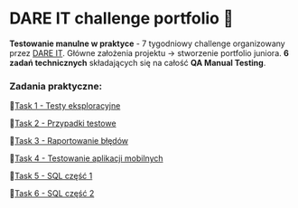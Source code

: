 # DARE IT challenge portfolio 🎯

**Testowanie manulne w praktyce** - 7 tygodniowy challenge organizowany przez [DARE IT](https://www.dareit.io/challenges/qa-manual-testing). 
Główne założenia projektu -> stworzenie portfolio juniora. **6 zadań technicznych** składających się na całość **QA Manual Testing**. 

### Zadania praktyczne:

📝[Task 1 - Testy eksploracyjne](https://github.com/Katarzyna-SZ/challenge_portfolio_katarzyna/blob/main/TASK1.md)

📝[Task 2 - Przypadki testowe](https://github.com/Katarzyna-SZ/challenge_portfolio_katarzyna/blob/main/TASK2.md)

📝[Task 3 - Raportowanie błędów](https://github.com/Katarzyna-SZ/challenge_portfolio_katarzyna/blob/main/TASK3.md)

📝[Task 4 - Testowanie aplikacji mobilnych](https://github.com/Katarzyna-SZ/challenge_portfolio_katarzyna/blob/main/TASK4.md)

📝[Task 5 - SQL część 1](https://github.com/Katarzyna-SZ/challenge_portfolio_katarzyna/blob/main/TASK5.md)

📝[Task 6 - SQL część 2](https://github.com/Katarzyna-SZ/challenge_portfolio_katarzyna/blob/main/TASK6.md)
   
